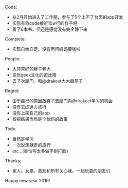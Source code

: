 Code:

* 从2月开始进入了工作期，参与了5个上不了台面的app开发
* 实际有效code接近10w行的样子吧
* 看了6本书，但还是感觉没有完全静下来

Complete:

* 实现自给自足，没有再问妈妈要钱啦

People:

* 人非常好的胖子老大
* 崇尚geek文化的逗比雨
* 去了次厦门，和@drakeet大大面基了

Regret:

* 由于自己的原因放弃了去厦门向@drakeet学习的机会
* 没有去成远方旅行
* 没有上架自己的app
* 校招结果当然是个忧伤的故事

Todo:

* 当然是学习
* 一次说走就走的旅行
* etc…(害怕写太多做不到打脸)

Thanks:

* 家人，女票，基友和所有关心我，一起玩耍的朋友们

Happy new year 2016!
